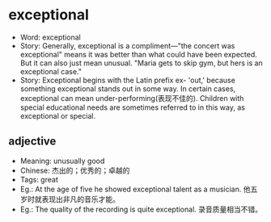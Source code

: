 # exceptional

- Word: exceptional
- Story: Generally, exceptional is a compliment––"the concert was exceptional" means it was better than what could have been expected. But it can also just mean unusual. "Maria gets to skip gym, but hers is an exceptional case."
- Story: Exceptional begins with the Latin prefix ex- 'out,' because something exceptional stands out in some way. In certain cases, exceptional can mean under-performing(表现不佳的). Children with special educational needs are sometimes referred to in this way, as exceptional or special.

## adjective

- Meaning: unusually good
- Chinese: 杰出的；优秀的；卓越的
- Tags: great
- Eg.: At the age of five he showed exceptional talent as a musician. 他五岁时就表现出非凡的音乐才能。
- Eg.: The quality of the recording is quite exceptional. 录音质量相当不错。

